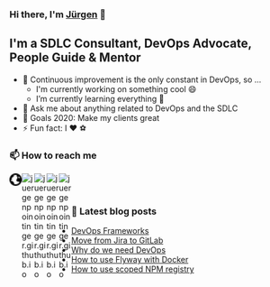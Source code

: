 ### Hi there, I'm [Jürgen](https://juergenpointinger.github.io/) 👋

<!--
**juergenpointinger/juergenpointinger** is a ✨ _special_ ✨ repository because its `README.md` (this file) appears on your GitHub profile.

Here are some ideas to get you started:

- 🔭 I’m currently working on ...
- 🌱 I’m currently learning ...
- 👯 I’m looking to collaborate on ...
- 🤔 I’m looking for help with ...
- 💬 Ask me about ...
- 📫 How to reach me: ...
- 😄 Pronouns: ...
- ⚡ Fun fact: ...
-->

## I'm a SDLC Consultant, DevOps Advocate, People Guide & Mentor

- 🔭 Continuous improvement is the only constant in DevOps, so ...
  - I'm currently working on something cool 😄
  - I’m currently learning everything 🤣
- 💬 Ask me about anything related to DevOps and the SDLC
- 🥅 Goals 2020: Make my clients great
- ⚡ Fun fact: I ❤️ ⚽

### 📫 How to reach me

[<img align="left" alt="juergenpointinger.github.io" width="22px" src="https://raw.githubusercontent.com/iconic/open-iconic/master/svg/globe.svg" />][website]
[<img align="left" alt="juergenpointinger.github.io" width="22px" src="https://cdn.jsdelivr.net/npm/simple-icons@v3/icons/twitter.svg" style="fill: #1DA1F2;"/>][twitter]
[<img align="left" alt="juergenpointinger.github.io" width="22px" src="https://cdn.jsdelivr.net/npm/simple-icons@v3/icons/linkedin.svg" />][linkedin]
[<img align="left" alt="juergenpointinger.github.io" width="22px" src="https://cdn.jsdelivr.net/npm/simple-icons@v3/icons/instagram.svg" />][instagram]
[<img align="left" alt="juergenpointinger.github.io" width="22px" src="https://cdn.jsdelivr.net/npm/simple-icons@v3/icons/xing.svg" />][xing]

<br />
<br />

### 📕 Latest blog posts
<!-- BLOG-POST-LIST:START -->
- [DevOps Frameworks](https://juergenpointinger.github.io/devops-frameworks/)
- [Move from Jira to GitLab](https://juergenpointinger.github.io/jira-gitlab-migration/)
- [Why do we need DevOps](https://juergenpointinger.github.io/why-do-we-need-devops/)
- [How to use Flyway with Docker](https://juergenpointinger.github.io/use-flyway-with-docker/)
- [How to use scoped NPM registry](https://juergenpointinger.github.io/scoped-npm-registry/)
<!-- BLOG-POST-LIST:END -->

[website]: https://juergenpointinger.github.io/
[twitter]: https://twitter.com/pointij
[instagram]: https://www.instagram.com/j.pointi/
[linkedin]: https://www.linkedin.com/in/juergen-pointinger/
[xing]: https://www.xing.com/profile/Juergen_Pointinger/